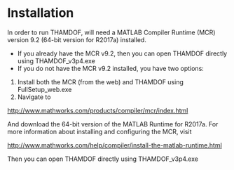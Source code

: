 # Installation

In order to run THAMDOF, will need a MATLAB Compiler Runtime (MCR) version 9.2 (64-bit version for R2017a) installed. 

  * If you already have the MCR v9.2, then you can open THAMDOF directly using THAMDOF_v3p4.exe
  * If you do not have the MCR v9.2 installed, you have two options:
  1. Install both the MCR (from the web) and THAMDOF using FullSetup_web.exe
  2. Navigate to

   http://www.mathworks.com/products/compiler/mcr/index.html

   And download the 64-bit version of the MATLAB Runtime for R2017a.
   For more information about installing and configuring the MCR, visit 

   http://www.mathworks.com/help/compiler/install-the-matlab-runtime.html
   
Then you can open THAMDOF directly using THAMDOF_v3p4.exe

